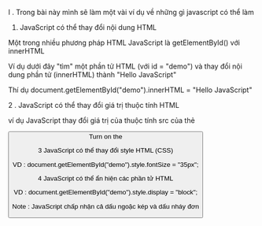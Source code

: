 I . Trong bài này mình sẽ làm một vài ví dụ về những gì javascript có thể làm

1. JavaScript có thể thay đổi nội dung HTML

Một trong nhiều phương pháp HTML JavaScript là getElementById() với innerHTML

Ví dụ dưới đây "tìm" một phần tử HTML (với id = "demo") và thay đổi nội dung phần tử (innerHTML) thành "Hello JavaScript"

Thí dụ
document.getElementById("demo").innerHTML = "Hello JavaScript"

 2 . JavaScript có thể thay đổi giá trị thuộc tính HTML 
 
 ví dụ JavaScript thay đổi giá trị của thuộc tính src của <img>thẻ

 <button onclick="document.getElementById('myImage').src='pic_bulbon.gif'">Turn on the

3 JavaScript có thể thay đổi style HTML (CSS)

VD : document.getElementById("demo").style.fontSize = "35px";

4 JavaScript có thể ẩn hiện các phần tử HTML 

VD : document.getElementById("demo").style.display = "block";

Note : JavaScript chấp nhận cả dấu ngoặc kép và dấu nháy đơn



